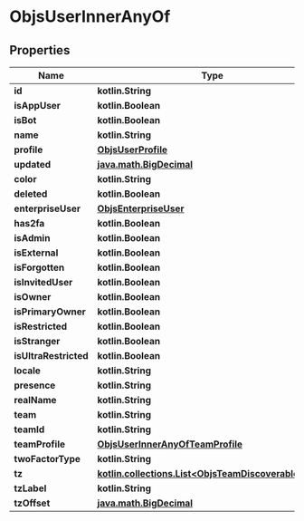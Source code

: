 
# ObjsUserInnerAnyOf

## Properties
Name | Type | Description | Notes
------------ | ------------- | ------------- | -------------
**id** | **kotlin.String** |  | 
**isAppUser** | **kotlin.Boolean** |  | 
**isBot** | **kotlin.Boolean** |  | 
**name** | **kotlin.String** |  | 
**profile** | [**ObjsUserProfile**](ObjsUserProfile.md) |  | 
**updated** | [**java.math.BigDecimal**](java.math.BigDecimal.md) |  | 
**color** | **kotlin.String** |  |  [optional]
**deleted** | **kotlin.Boolean** |  |  [optional]
**enterpriseUser** | [**ObjsEnterpriseUser**](ObjsEnterpriseUser.md) |  |  [optional]
**has2fa** | **kotlin.Boolean** |  |  [optional]
**isAdmin** | **kotlin.Boolean** |  |  [optional]
**isExternal** | **kotlin.Boolean** |  |  [optional]
**isForgotten** | **kotlin.Boolean** |  |  [optional]
**isInvitedUser** | **kotlin.Boolean** |  |  [optional]
**isOwner** | **kotlin.Boolean** |  |  [optional]
**isPrimaryOwner** | **kotlin.Boolean** |  |  [optional]
**isRestricted** | **kotlin.Boolean** |  |  [optional]
**isStranger** | **kotlin.Boolean** |  |  [optional]
**isUltraRestricted** | **kotlin.Boolean** |  |  [optional]
**locale** | **kotlin.String** |  |  [optional]
**presence** | **kotlin.String** |  |  [optional]
**realName** | **kotlin.String** |  |  [optional]
**team** | **kotlin.String** |  |  [optional]
**teamId** | **kotlin.String** |  |  [optional]
**teamProfile** | [**ObjsUserInnerAnyOfTeamProfile**](ObjsUserInnerAnyOfTeamProfile.md) |  |  [optional]
**twoFactorType** | **kotlin.String** |  |  [optional]
**tz** | [**kotlin.collections.List&lt;ObjsTeamDiscoverableInner&gt;**](ObjsTeamDiscoverableInner.md) |  |  [optional]
**tzLabel** | **kotlin.String** |  |  [optional]
**tzOffset** | [**java.math.BigDecimal**](java.math.BigDecimal.md) |  |  [optional]



